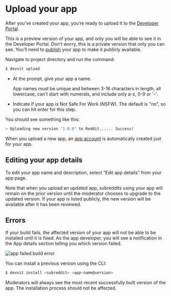 # Upload your app

After you’ve created your app, you’re ready to upload it to the [Developer Portal](https://developers.reddit.com).

This is a preview version of your app, and only you will be able to see it in the Developer Portal. Don’t worry, this is a private version that only you can see. You’ll need to [publish](./publish.md) your app to make it publicly available.

Navigate to project directory and run the command:

```bash
$ devvit upload
```

- At the prompt, give your app a name.

  App names must be unique and between 3-16 characters in length, all lowercase, can't start with numerals, and include only a-z, 0-9 or '-'.

- Indicate if your app is Not Safe For Work (NSFW). The default is "no", so you can hit enter for this step.

You should see something like this:

```bash
> Uploading new version "1.0.0" to Reddit...... Success!
```

When you upload a new app, an [app account](./app-accounts.md) is automatically created just for your app.

## Editing your app details

To edit your app name and description, select “Edit app details” from your app page.

Note that when you upload an updated app, subreddits using your app will remain on the prior version until the moderator chooses to upgrade to the updated version. If your app is listed publicly, the new version will be available after it has been reviewed.

## Errors

If your build fails, the affected version of your app will not be able to be installed until it is fixed. As the app developer, you will see a notification in the App details section telling you which version failed.

![app failed build error](../assets/app_failed_build_error.png)

You can install a previous version using the CLI:

```bash
$ devvit install <subreddit> <app-name@version>
```

Moderators will always see the most recent successfully built version of the app. The installation process should not be affected.
